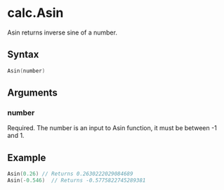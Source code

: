 # calc.Asin

Asin returns inverse sine of a number.

## Syntax

```go
Asin(number)
```

## Arguments

### number

Required. The number is an input to Asin function, it must be between -1 and 1.

## Example

```Go
Asin(0.26) // Returns 0.2630222029084689
Asin(-0.546)  // Returns -0.5775822745289381
```
